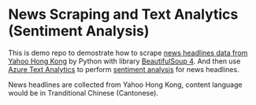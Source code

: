 # News Scraping and Text Analytics (Sentiment Analysis)

This is demo repo to demostrate how to scrape [news headlines data from Yahoo Hong Kong](https://hk.news.yahoo.com/) by Python with library [BeautifulSoup 4](https://beautiful-soup-4.readthedocs.io/en/latest/). And then use [Azure Text Analytics](https://docs.microsoft.com/en-us/azure/cognitive-services/text-analytics/overview) to perform [sentiment analysis](https://docs.microsoft.com/en-us/azure/cognitive-services/text-analytics/overview#sentiment-analysis) for news headlines. 

News headlines are collected from Yahoo Hong Kong, content language would be in Tranditional Chinese (Cantonese).

